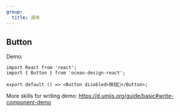 ```yaml
---
group:
  title: 通用
---
```


## Button

Demo:

```tsx
import React from 'react';
import { Button } from 'ocean-design-react';

export default () => <Button disabled>按钮🔘</Button>;
```

<!-- <code src="./index.tsx" background="#eee" title="code" /> -->

<API src="./index.tsx" />

More skills for writing demo: https://d.umijs.org/guide/basic#write-component-demo
